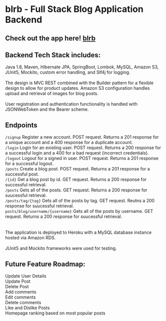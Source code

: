 # blrb - Full Stack Blog Application Backend
## Check out the app here! <a href="https://blog-project-frontend.herokuapp.com/home">blrb</a><br>

## Backend Tech Stack includes:<br>
Java 1.8, Maven, Hibernate JPA, SpringBoot, Lombok, MySQL, Amazon S3, JUnit5, Mockito, custom error handling, and Slf4j for logging.
<br>
<br>
The design is MVC REST combined with the Builder pattern for a flexible design to allow for product updates. Amazon S3 configuration handles upload and
retrieval of images for blog posts. 
<br>
<br>
User registration and authentication functionality is handled with JSONWebToken and the Bearer scheme. 

## Endpoints<br>
`/signup` Register a new account. POST request. Returns a 201 response for a unique account and a 400 response for a duplicate account.<br>
`/login` Login for an existing user. POST request. Returns a 200 response for a successful login and a 400 for a bad request (incorrect credentials).<br>
`/logout` Logout for a signed in user. POST request. Returns a 201 response for a successful logout.<br>
`/posts` Create a blog post. POST request. Returns a 201 response for a successful post.<br>
`/{id}` Get a blog post by id. GET request. Returns a 200 response for successful retrieval.<br>
`/posts` Gets all of the posts. GET request. Returns a 200 response for suucessful retrieval.<br>
`/posts/tag/{tag}` Gets all of the posts by tag. GET request. Reutns a 200 response for suucessful retrieval.<br>
`posts/blog/username/{username}` Gets all of the posts by username. GET request. Returns a 200 response for suucessful retrieval.<br>
<br>
<br>
The application is deployed to Heroku with a MySQL database instance hosted via Amazon RDS. 
<br>
<br>
JUnit5 and Mockito frameworks were used for testing. 

## Future Feature Roadmap:
Update User Details<br>
Update Post<br>
Delete Post<br>
Add comments<br>
Edit comments<br>
Delete comments<br>
Like and Dislike Posts<br>
Homepage ranking based on most popular posts<br>

